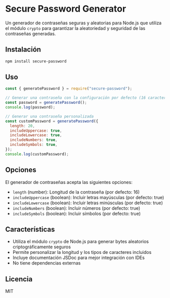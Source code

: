 # Secure Password Generator

Un generador de contraseñas seguras y aleatorias para Node.js que utiliza el módulo `crypto` para garantizar la aleatoriedad y seguridad de las contraseñas generadas.

## Instalación

```bash
npm install secure-password
```

## Uso

```javascript
const { generatePassword } = require("secure-password");

// Generar una contraseña con la configuración por defecto (16 caracteres)
const password = generatePassword();
console.log(password);

// Generar una contraseña personalizada
const customPassword = generatePassword({
  length: 20,
  includeUppercase: true,
  includeLowercase: true,
  includeNumbers: true,
  includeSymbols: true,
});
console.log(customPassword);
```

## Opciones

El generador de contraseñas acepta las siguientes opciones:

- `length` (number): Longitud de la contraseña (por defecto: 16)
- `includeUppercase` (boolean): Incluir letras mayúsculas (por defecto: true)
- `includeLowercase` (boolean): Incluir letras minúsculas (por defecto: true)
- `includeNumbers` (boolean): Incluir números (por defecto: true)
- `includeSymbols` (boolean): Incluir símbolos (por defecto: true)

## Características

- Utiliza el módulo `crypto` de Node.js para generar bytes aleatorios criptográficamente seguros
- Permite personalizar la longitud y los tipos de caracteres incluidos
- Incluye documentación JSDoc para mejor integración con IDEs
- No tiene dependencias externas

## Licencia

MIT
